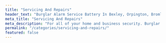 ```yaml
---
title: "Servicing And Repairs"
header_text: "Burglar Alarm Service Battery In Bexley, Orpington, Bromley"
meta_title: "Servicing And Repairs"
meta_description: "For all of your home and business security. Burglar Alarm Servicing, Burglar Alarm Installation, Alarm Battery and CCTV. Call 020 8302 4065"
permalink: "/categories/servicing-and-repairs/"
featured: false
---
```


